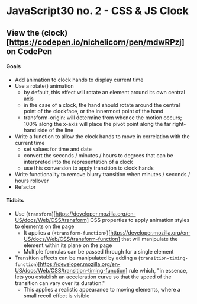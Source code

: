 # JavaScript30 no. 2 - CSS & JS Clock

## View the (clock)[https://codepen.io/nichelicorn/pen/mdwRPzj] on CodePen

#### Goals
* Add animation to clock hands to display current time
* Use a rotate() animation
  * by default, this effect will rotate an element around its own central axis
  * in the case of a clock, the hand should rotate around the central point of the clockface, or the innermost point of the hand
  * transform-origin: will determine from whence the motion occurs; 100% along the x-axis will place the pivot point along the far right-hand side of the line
* Write a function to allow the clock hands to move in correlation with the current time
  * set values for time and date
  * convert the seconds / minutes / hours to degrees that can be interpreted into the representation of a clock
  * use this conversion to apply transition to clock hands
* Write functionality to remove blurry transition when minutes / seconds / hours rollover
* Refactor

#### Tidbits
* Use (`transform`)[https://developer.mozilla.org/en-US/docs/Web/CSS/transform] CSS properties to apply animation styles to elements on the page
  * It applies a (`<transform-function>`)[https://developer.mozilla.org/en-US/docs/Web/CSS/transform-function] that will manipulate the element within its plane on the page
  * Multiple formulas can be passed through for a single element
* Transition effects can be manipulated by adding a (`transition-timing-function`)[https://developer.mozilla.org/en-US/docs/Web/CSS/transition-timing-function] rule which, "in essence, lets you establish an acceleration curve so that the speed of the transition can vary over its duration."
  * This applies a realistic appearance to moving elements, where a small recoil effect is visible
